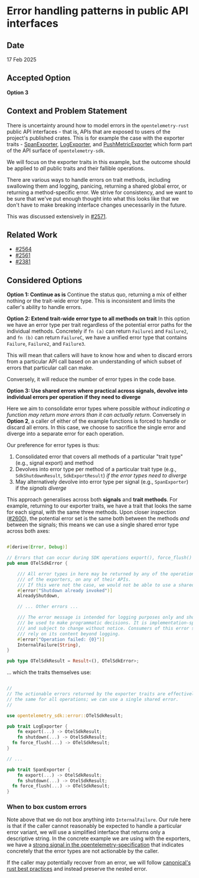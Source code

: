 # Error handling patterns in public API interfaces

## Date
17 Feb 2025 

## Accepted Option

**Option 3** 

## Context and Problem Statement
There is uncertainty around how to model errors in the `opentelemetry-rust` public API interfaces - that is, APIs that are exposed to users of the project's published crates. This is for example the case with the exporter traits - [SpanExporter](https://github.com/open-telemetry/opentelemetry-rust/blob/eca1ce87084c39667061281e662d5edb9a002882/opentelemetry-sdk/src/trace/export.rs#L18), [LogExporter](https://github.com/open-telemetry/opentelemetry-rust/blob/eca1ce87084c39667061281e662d5edb9a002882/opentelemetry-sdk/src/logs/export.rs#L115), and [PushMetricExporter](https://github.com/open-telemetry/opentelemetry-rust/blob/eca1ce87084c39667061281e662d5edb9a002882/opentelemetry-sdk/src/metrics/exporter.rs#L11) which form part of the API surface of `opentelemetry-sdk`.

We will focus on the exporter traits in this example, but the outcome should be applied to _all_ public traits and their fallible operations. 

There are various ways to handle errors on trait methods, including swallowing them and logging, panicing, returning a shared global error, or returning a method-specific error. We strive for consistency, and we want to be sure that we've put enough thought into what this looks like that we don't have to make breaking interface changes unecessarily in the future.

This was discussed extensively in [#2571](https://github.com/open-telemetry/opentelemetry-rust/issues/2571).


## Related Work

* [#2564](https://github.com/open-telemetry/opentelemetry-rust/issues/2564)
* [#2561](https://github.com/open-telemetry/opentelemetry-rust/issues/2561)
* [#2381](https://github.com/open-telemetry/opentelemetry-rust/issues/2381)

## Considered Options

**Option 1: Continue as is**
Continue the status quo, returning a mix of either nothing or the trait-wide error type. This is inconsistent and limits the caller's ability to handle errors. 

**Option 2: Extend trait-wide error type to all methods on trait**
In this option we have an error type per trait regardless of the potential error paths for the individual methods. Concretely if `fn (a)` can return `Failure1` and `Failure2`,  and `fn (b)` can return `FailureC`, we have a unified error type that contains `Failure`, `Failure2`, and `Failure3`.

 This will mean that callers will have to know how and when to discard errors from a particular API call based on an understanding of which subset of errors that particular call can make. 

Conversely, it will reduce the number of error types in the code base. 

**Option 3: Use shared errors where practical across signals, devolve into individual errors per operation if they need to diverge**

Here we aim to consolidate error types where possible _without indicating a function may return more errors than it can actually return_. Conversely in **Option 2**, a caller of either of the example functions is forced to handle or discard all errors. In this case, we choose to sacrifice the single error and diverge into a separate error for each operation.

Our preference for error types is thus:

1. Consolidated error that covers all methods of a particular "trait type" (e.g., signal export) and method
1. Devolves into error type per method of a particular trait type (e.g., `SdkShutdownResult`, `SdkExportResult`) _if the error types need to diverge_
1. May alternatively devolve into error type per signal (e.g., `SpanExporter`) if the _signals diverge_

This approach generalises across both **signals** and **trait methods**. For example, returning to our exporter traits, we have a trait that looks the same for each signal, with the same three methods. Upon closer inspection ([#2600](https://github.com/open-telemetry/opentelemetry-rust/issues/2600)), the potential error set is the same both between the methods *and* between the signals; this means we can use a single shared error type across both axes:

```rust

#[derive(Error, Debug)]

// Errors that can occur during SDK operations export(), force_flush() and shutdown().
pub enum OTelSdkError {

    /// All error types in here may be returned by any of the operations
    /// of the exporters, on any of their APIs.
    /// If this were not the case, we would not be able to use a shared error.
    #[error("Shutdown already invoked")]
    AlreadyShutdown,

    // ... Other errors ...

    /// The error message is intended for logging purposes only and should not
    /// be used to make programmatic decisions. It is implementation-specific
    /// and subject to change without notice. Consumers of this error should not
    /// rely on its content beyond logging.
    #[error("Operation failed: {0}")]
    InternalFailure(String),
}

pub type OTelSdkResult = Result<(), OTelSdkError>;
```

... which the traits themselves use:

```rust

//
// The actionable errors returned by the exporter traits are effectively
// the same for all operations; we can use a single shared error.
// 

use opentelemetry_sdk::error::OTelSdkResult;

pub trait LogExporter {
	fn export(...) -> OtelSdkResult;
	fn shutdown(...) -> OtelSdkResult; 
  fn force_flush(...) -> OTelSdkResult;
}

// ...

pub trait SpanExporter {
	fn export(...) -> OtelSdkResult;
	fn shutdown(...) -> OtelSdkResult;
  fn force_flush(...) -> OTelSdkResult;
}

```

### When to box custom errors

Note above that we do not box anything into `InternalFailure`. Our rule here is that if the caller cannot reasonably be expected to handle a particular error variant, we will use a simplified interface that returns only a descriptive string. In the concrete example we are using with the exporters, we have a [strong signal in the opentelemetry-specification](https://github.com/open-telemetry/opentelemetry-specification/blob/main/specification/logs/sdk.md#export) that indicates concretely that the error types are not actionable by the caller.

If the caller may potentially recover from an error, we will follow [canonical's rust best practices](https://canonical.github.io/rust-best-practices/error-and-panic-discipline.html) and instead preserve the nested error.
